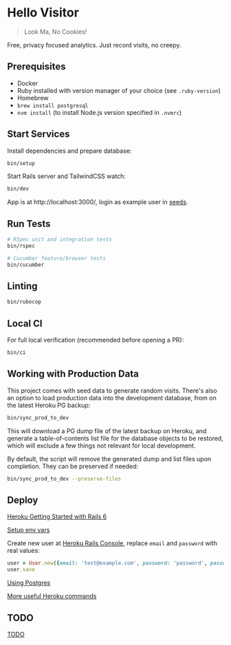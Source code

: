 # Hello Visitor

> Look Ma, No Cookies!

Free, privacy focused analytics. Just record visits, no creepy.

## Prerequisites

* Docker
* Ruby installed with version manager of your choice (see `.ruby-version`)
* Homebrew
* `brew install postgresql`
* `nvm install` (to install Node.js version specified in `.nvmrc`)

## Start Services

Install dependencies and prepare database:

```bash
bin/setup
```

Start Rails server and TailwindCSS watch:

```bash
bin/dev
```

App is at http://localhost:3000/, login as example user in [seeds](db/seeds.rb).

## Run Tests

```bash
# RSpec unit and integration tests
bin/rspec

# Cucumber feature/browser tests
bin/cucumber
```

## Linting

```bash
bin/rubocop
```

## Local CI

For full local verification (recommended before opening a PR):

```bash
bin/ci
```

## Working with Production Data

This project comes with seed data to generate random visits. There's also an option to load production data into the development database, from on the latest Heroku PG backup:

```bash
bin/sync_prod_to_dev
```

This will download a PG dump file of the latest backup on Heroku, and generate a table-of-contents list file for the database objects to be restored, which will exclude a few things not relevant for local development.

By default, the script will remove the generated dump and list files upon completion. They can be preserved if needed:

```bash
bin/sync_prod_to_dev --preserve-files
```

## Deploy

[Heroku Getting Started with Rails 6](https://devcenter.heroku.com/articles/getting-started-with-rails6)

[Setup env vars](https://devcenter.heroku.com/articles/config-vars)

Create new user at [Heroku Rails Console](https://devcenter.heroku.com/articles/getting-started-with-rails6#run-the-rails-console), replace `email` and `password` with real values:

```ruby
user = User.new({email: 'test@example.com', password: 'password', password_confirmation: 'password'})
user.save
```

[Using Postgres](https://devcenter.heroku.com/articles/heroku-postgresql#using-the-cli)

[More useful Heroku commands](doc/heroku.md)

## TODO

[TODO](doc/todo.md)
